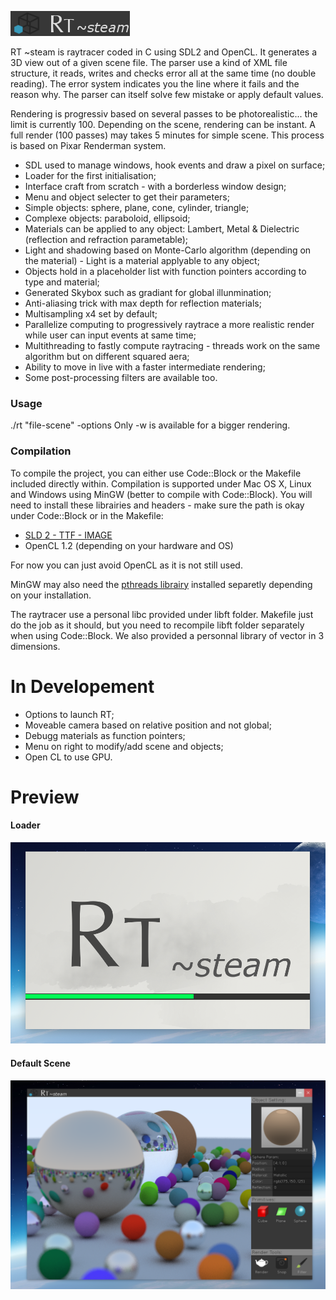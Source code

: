 ![Logo](image/Title.bmp)

RT ~steam is raytracer coded in C using SDL2 and OpenCL. It generates a 3D view out of a given scene file. The parser use a kind of XML file structure, it reads, writes and checks error all at the same time (no double reading). The error system indicates you the line where it fails and the reason why. The parser can itself solve few mistake or apply default values.

Rendering is progressiv based on several passes to be photorealistic... the limit is currently 100. Depending on the scene, rendering can be instant. A full render (100 passes) may takes 5 minutes for simple scene. This process is based on Pixar Renderman system.

- SDL used to manage windows, hook events and draw a pixel on surface;
- Loader for the first initialisation;
- Interface craft from scratch - with a borderless window design;
- Menu and object selecter to get their parameters;
- Simple objects: sphere, plane, cone, cylinder, triangle;
- Complexe objects: paraboloid, ellipsoid; 
- Materials can be applied to any object: Lambert, Metal & Dielectric (reflection and refraction parametable);
- Light and shadowing based on Monte-Carlo algorithm (depending on the material) - Light is a material applyable to any object;
- Objects hold in a placeholder list with function pointers according to type and material;
- Generated Skybox such as gradiant for global illunmination; 
- Anti-aliasing trick with max depth for reflection materials;
- Multisampling x4 set by default;
- Parallelize computing to progressively raytrace a more realistic render while user can input events at same time;
- Multithreading to fastly compute raytracing - threads work on the same algorithm but on different squared aera;
- Ability to move in live with a faster intermediate rendering;
- Some post-processing filters are available too.

### Usage

./rt "file-scene" -options
	Only -w is available for a bigger rendering.

### Compilation

To compile the project, you can either use Code::Block or the Makefile included directly within. Compilation is supported under Mac OS X, Linux and Windows using MinGW (better to compile with Code::Block).
You will need to install these librairies and headers - make sure the path is okay under Code::Block or in the Makefile:

- [SLD 2 - TTF - IMAGE](https://www.libsdl.org/download-2.0.php)
- OpenCL 1.2 (depending on your hardware and OS)

For now you can just avoid OpenCL as it is not still used.

MinGW may also need the [pthreads librairy](http://www.mingw.org/wiki/pthreads_library) installed separetly depending on your installation.

The raytracer use a personal libc provided under libft folder. Makefile just do the job as it should, but you need to recompile libft folder separately when using Code::Block.
We also provided a personnal library of vector in 3 dimensions.

# In Developement

- Options to launch RT;
- Moveable camera based on relative position and not global;
- Debugg materials as function pointers;
- Menu on right to modify/add scene and objects;
- Open CL to use GPU.

# Preview
#### Loader
![preview1](loading.png)

#### Default Scene
![preview2](interface.png)
